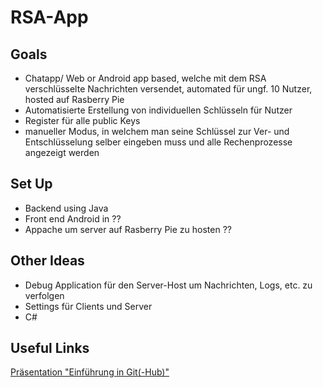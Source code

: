 # RSA-App

## Goals

- Chatapp/ Web or Android app based, welche mit dem RSA verschlüsselte Nachrichten versendet, automated für ungf. 10 Nutzer, hosted auf Rasberry Pie
- Automatisierte Erstellung von individuellen Schlüsseln für Nutzer
- Register für alle public Keys
- manueller Modus, in welchem man seine Schlüssel zur Ver- und Entschlüsselung selber eingeben muss und alle Rechenprozesse angezeigt werden

## Set Up

- Backend using Java
- Front end Android in ??
- Appache um server auf Rasberry Pie zu hosten ??

## Other Ideas

- Debug Application für den Server-Host um Nachrichten, Logs, etc. zu verfolgen
- Settings für Clients und Server
- C#

## Useful Links

[Präsentation "Einführung in Git(-Hub)"](https://docs.google.com/presentation/d/1CcJrfBZer-sNxg7leW6UvKjbexlPjSmiAAHfRJONaNM/edit?usp=sharing "Henris Docs")
